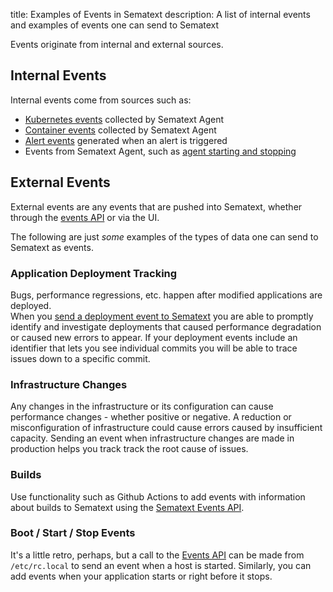 title: Examples of Events in Sematext
description: A list of internal events and examples of events one can send to Sematext

Events originate from internal and external sources.

## Internal Events

Internal events come from sources such as:

* [Kubernetes events](https://sematext.com/docs/integration/kubernetes/#kubernetes-events) collected by Sematext Agent
* [Container events](https://sematext.com/docs/monitoring/containers/#container-events) collected by Sematext Agent
* [Alert events](https://sematext.com/docs/alerts/alert-events/) generated when an alert is triggered
* Events from Sematext Agent, such as [agent starting and stopping](https://sematext.com/docs/agents/sematext-agent/starting-stopping/)

## External Events

External events are any events that are pushed into Sematext, whether through the [events API](adding/#adding-events-via-api) or via the UI.

The following are just _some_ examples of the types of data one can send to Sematext as events.

### Application Deployment Tracking

Bugs, performance regressions, etc. happen after modified applications are deployed.  
When you [send a deployment event to Sematext](adding/#adding-events-via-api) you are able to promptly identify and investigate deployments that caused performance degradation
or caused new errors to appear.  If your deployment events include an identifier that lets you see individual commits you will be able to
trace issues down to a specific commit.

### Infrastructure Changes

Any changes in the infrastructure or its configuration can cause performance changes - whether positive or negative.   A reduction or misconfiguration of infrastructure could cause errors caused by insufficient capacity. Sending an event when infrastructure changes are made in production helps you track track the root cause of issues.

### Builds

Use functionality such as Github Actions to add events with information about builds to Sematext using the [Sematext Events API](adding/#adding-events-via-api).

### Boot / Start / Stop Events

It's a little retro, perhaps, but a call to the [Events API](adding/#adding-events-via-api) can be made from `/etc/rc.local` to send an event when a host is started.  Similarly, you can add events when your application starts or right before it stops.
